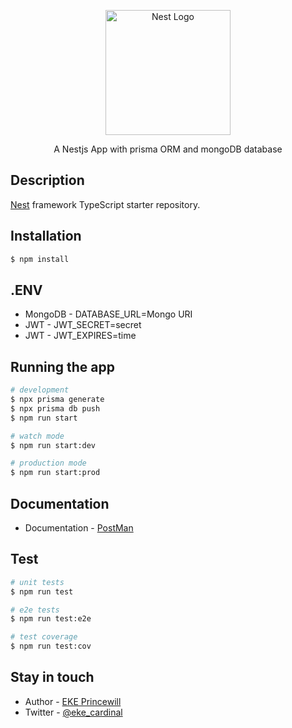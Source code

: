<p align="center">
  <a href="http://nestjs.com/" target="blank"><img src="https://nestjs.com/img/logo-small.svg" width="200" alt="Nest Logo" /></a>
</p>

[circleci-image]: https://img.shields.io/circleci/build/github/nestjs/nest/master?token=abc123def456
[circleci-url]: https://circleci.com/gh/nestjs/nest

  <p align="center">A Nestjs App with prisma ORM and mongoDB database</p>

## Description

[Nest](https://github.com/nestjs/nest) framework TypeScript starter repository.

## Installation

```bash
$ npm install
```

## .ENV

- MongoDB - DATABASE_URL=Mongo URI
- JWT - JWT_SECRET=secret
- JWT - JWT_EXPIRES=time

## Running the app

```bash
# development
$ npx prisma generate
$ npx prisma db push
$ npm run start

# watch mode
$ npm run start:dev

# production mode
$ npm run start:prod
```

## Documentation

- Documentation - [PostMan](https://www.postman.com/dark-station-268159/workspace/test)

## Test

```bash
# unit tests
$ npm run test

# e2e tests
$ npm run test:e2e

# test coverage
$ npm run test:cov
```

## Stay in touch

- Author - [EKE Princewill](https://github.com/ekecardinal)
- Twitter - [@eke_cardinal](https://twitter.com/eke_cardinal)
